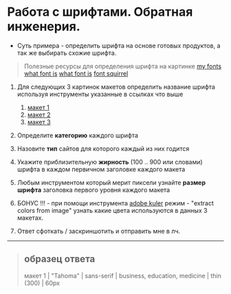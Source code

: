 # Работа с шрифтами. Обратная инженерия.

* Суть примера - определить шрифта на основе готовых продуктов, а так же выбирать схожие шрифта.

> Полезные ресурсы для определения шрифта на картинке
> [my fonts](https://www.myfonts.com)
> [what font is](https://www.whatfontis.com/)
> [what font is](https://www.whatfontis.com/)
> [font squirrel](https://www.fontsquirrel.com/matcherator)


1. Для следующих 3 картинок макетов определить название шрифта используя инструменты указанные в ссылках что выше
   1. [макет 1](./template-1.jpg)
   2. [макет 2](./template-2.jpg)
   3. [макет 3](./template-3.jpg)

2. Определите **категорию** каждого шрифта  
3. Назовите **тип** сайтов для которого каждый из них годится 
4. Укажите приблизительную **жирность** (100 .. 900 или словами) шрифта в каждом первичном заголовке каждого макета
5. Любым инструментом который мерит пиксели узнайте **размер шрифта** заголовка первого уровня каждого макета

6.  БОНУС !!! - при помощи инструмента [adobe kuler](https://color.adobe.com/create/color-wheel/) режим - "extract colors from image" узнать какие цвета используются в данных 3 макетах. 

7.  Ответ сфоткать / заскриншотить и отправить мне в лч.

---

> образец ответа
> -------------------------------------------------------------------------------------------------
> макет 1   |  "Tahoma" |  sans-serif    |  business, education, medicine |  thin (300) | 60px